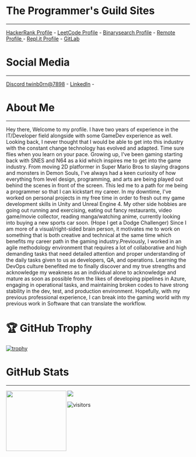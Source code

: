# The Programmer's Guild Sites
-------------
[HackerRank Profile](https://www.hackerrank.com/twinb0rn?hr_r=1) - [LeetCode Profile](https://leetcode.com/twinb0rn/) - [Binarysearch Profile](https://binarysearch.com/@/twinb0rn) - [Remote Profile ](https://remote.com/joshuan) - [Repl.it Profile](https://repl.it/@twinb0rn) - [GitLab](https://gitlab.com/twinb0rn)

# Social Media
-------------

[Discord twinb0rn@7898](https://discordapp.com/users/454490251126374401) - [LinkedIn](https://www.linkedin.com/in/twinb0rn/) -



# About Me
____________________
Hey there, Welcome to my profile. I have two years of experience in the IT/Developer field alongside with some GameDev experience as well. Looking back, I never thought that I would be able to get into this industry with the constant change technology has evolved and adapted. Time sure flies when you learn on your pace. Growing up, I've been gaming starting back with SNES and N64 as a kid which inspires me to get into the game industry. From moving 2D platformer in Super Mario Bros to slaying dragons and monsters in Demon Souls, I've always had a keen curiosity of how everything from level design, programming, and arts are being played out behind the scenes in front of the screen. This led me to a path for me being a programmer so that I can kickstart my career. In my downtime, I've worked on personal projects in my free time in order to fresh out my game development skills in Unity and Unreal Engine 4. My other side hobbies are going out running and exercising, eating out fancy restaurants, video game/movie collector, reading manga/watching anime, currently looking into buying a new sports car soon. (Hope I get a Dodge Challenger) Since I am more of a visual/right-sided brain person, it motivates me to work on something that is both creative and technical at the same time which benefits my career path in the gaming industry.Previously, I worked in an agile methodology environment that requires a lot of collaborative and high demanding tasks that need detailed attention and proper understanding of the daily tasks given to us as developers, QA, and operations. Learning the DevOps culture benefited me to finally discover and my true strengths and acknowledge my weakness as an individual alone to acknowledge and mature as soon as possible from the likes of developing pipelines in Azure, engaging in operational tasks, and maintaining broken codes to have strong stability in the dev, test, and production environment. Hopefully, with my previous professional experience, I can break into the gaming world with my previous work in Software that can translate the workflow.

# 🏆 GitHub Trophy

[![trophy](https://github-profile-trophy.vercel.app/?username=ReckoningHero&column=8)](https://github-profile-trophy.vercel.app/?username=ReckoningHero&column=8)

# GitHub Stats
____________________
<div>
  <img height="165" align="left" src="https://github-readme-stats.vercel.app/api?username=ReckoningHero&show_icons=true&theme=radical" />
  <img src="https://github-readme-stats.vercel.app/api/top-langs/?username=ReckoningHero&show_icons=true&theme=radical" />
</div>

![visitors](https://visitor-badge.glitch.me/badge?page_id=ReckoningHero.visitorbadge)
